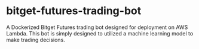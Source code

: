 # bitget-futures-trading-bot
A Dockerized Bitget Futures trading bot designed for deployment on AWS Lambda. This bot is simply designed to utilized a machine learning model to make trading decisions.
